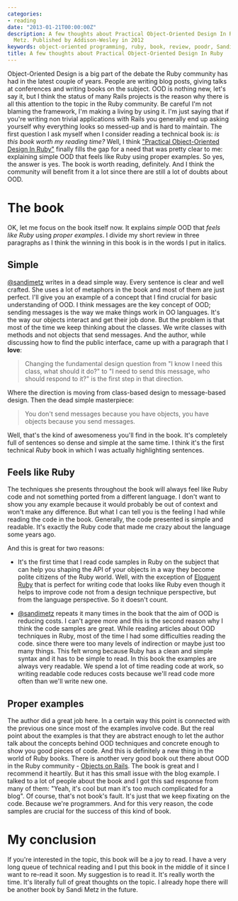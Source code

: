 ```yaml
---
categories:
- reading
date: "2013-01-21T00:00:00Z"
description: A few thoughts about Practical Object-Oriented Design In Ruby by Sandi
  Metz. Published by Addison-Wesley in 2012
keywords: object-oriented programming, ruby, book, review, poodr, Sandi Metz
title: A few thoughts about Practical Object-Oriented Design In Ruby
---
```


Object-Oriented Design is a big part of the debate the Ruby community has had
in the latest couple of years. People are writing blog posts, giving talks at
conferences and writing books on the subject. OOD is nothing new, let's say
it, but I think the status of many Rails projects is the reason why there is
all this attention to the topic in the Ruby community. Be careful I'm not
blaming the framework, I'm making a living by using it. I'm just saying that
if you're writing non trivial applications with Rails you generally end up
asking yourself why everything looks so messed-up and is hard to maintain. The
first question I ask myself when I consider reading a technical book is: *is
this book worth my reading time?* Well, I think ["Practical Object-Oriented
Design In Ruby"](http://www.poodr.info/) finally fills the gap for a
need that was pretty clear to me: explaining simple OOD that feels like Ruby
using proper examples. So yes, the answer is yes. The book is worth reading,
definitely. And I think the community will benefit from it a lot since there
are still a lot of doubts about OOD.

# The book

OK, let me focus on the book itself now. It explains *simple* OOD that *feels
like Ruby* using *proper examples*. I divide my short review in three
paragraphs as I think the winning in this book is in the words I put in
italics.

## Simple

[@sandimetz](https://twitter.com/sandimetz) writes in a dead simple way. Every
sentence is clear and well crafted. She uses a lot of metaphors in the book and
most of them are just perfect. I'll give you an example of a concept that I
find crucial for basic understanding of OOD. I think messages are the key
concept of OOD; sending messages is the way we make things work in OO
languages. It's the way our objects interact and get their job done. But the
problem is that most of the time we keep thinking about the classes. We write
classes with methods and not objects that send messages. And the author, while
discussing how to find the public interface, came up with a paragraph that I
**love**:

> Changing the fundamental design question from "I know I need this class,
> what should it do?" to "I need to send this message, who should respond to
> it?" is the first step in that direction.

Where the direction is moving from class-based design to message-based design.
Then the dead simple masterpiece:

> You don't send messages because you have objects, you have objects because
> you send messages.

Well, that's the kind of awesomeness you'll find in the book. It's completely
full of sentences so dense and simple at the same time. I think it's the first
technical *Ruby* book in which I was actually highlighting sentences.

## Feels like Ruby

The techniques she presents throughout the book will always feel like Ruby code
and not something ported from a different language. I don't want to show you
any example because it would probably be out of context and won't make any
difference. But what I can tell you is the feeling I had while reading the code
in the book. Generally, the code presented is simple and readable. It's exactly
the Ruby code that made me crazy about the language some years ago.

And this is great for two reasons:

- It's the first time that I read code samples in Ruby on the subject that can
help you shaping the API of your objects in a way they become polite citizens
of the Ruby world. Well, with the exception of [Eloquent
Ruby](http://eloquentruby.com/) that is perfect for writing code that looks
like Ruby even though it helps to improve code not from a design technique
perspective, but from the language perspective. So it doesn't count.

- [@sandimetz](https://twitter.com/sandimetz) repeats it many times in the book
that the aim of OOD is reducing costs. I can't agree more and this is the
second reason why I think the code samples are great. While reading articles
about OOD techniques in Ruby, most of the time I had some difficulties reading
the code.  since there were too many levels of indirection or maybe just too
many things.  This felt wrong because Ruby has a clean and simple syntax and it
has to be simple to read. In this book the examples are always very readable.
We spend a lot of time reading code at work, so writing readable code reduces
costs because we'll read code more often than we'll write new one.

## Proper examples

The author did a great job here. In a certain way this point is connected with
the previous one since most of the examples involve code. But the real point
about the examples is that they are abstract enough to let the author talk
about the concepts behind OOD techniques and concrete enough to show you good
pieces of code. And this is definitely a new thing in the world of Ruby books.
There is another very good book out there about OOD in the Ruby community -
[Objects on Rails](http://objectsonrails.com/). The book is great and I
recommend it heartily. But it has this small issue with the blog example. I
talked to a lot of people about the book and I got this sad response from many
of them: "Yeah, it's cool but man it's too much complicated for a blog".  Of
course, that's not book's fault. It's just that we keep fixating on the code.
Because we're programmers. And for this very reason, the code samples are
crucial for the success of this kind of book.

# My conclusion

If you're interested in the topic, this book will be a joy to read. I have a
very long queue of technical reading and I put this book in the middle of it
since I want to re-read it soon. My suggestion is to read it. It's really worth
the time. It's literally full of great thoughts on the topic. I already hope
there will be another book by Sandi Metz in the future.
